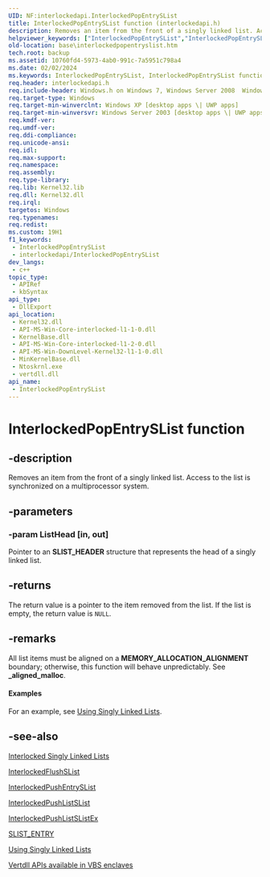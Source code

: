 ```yaml
---
UID: NF:interlockedapi.InterlockedPopEntrySList
title: InterlockedPopEntrySList function (interlockedapi.h)
description: Removes an item from the front of a singly linked list. Access to the list is synchronized on a multiprocessor system. (InterlockedPopEntrySList)
helpviewer_keywords: ["InterlockedPopEntrySList","InterlockedPopEntrySList function","_win32_interlockedpopentryslist","base.interlockedpopentryslist","interlockedapi/InterlockedPopEntrySList","winbase/InterlockedPopEntrySList"]
old-location: base\interlockedpopentryslist.htm
tech.root: backup
ms.assetid: 10760fd4-5973-4ab0-991c-7a5951c798a4
ms.date: 02/02/2024
ms.keywords: InterlockedPopEntrySList, InterlockedPopEntrySList function, _win32_interlockedpopentryslist, base.interlockedpopentryslist, interlockedapi/InterlockedPopEntrySList, winbase/InterlockedPopEntrySList
req.header: interlockedapi.h
req.include-header: Windows.h on Windows 7, Windows Server 2008  Windows Server 2008 R2
req.target-type: Windows
req.target-min-winverclnt: Windows XP [desktop apps \| UWP apps]
req.target-min-winversvr: Windows Server 2003 [desktop apps \| UWP apps]
req.kmdf-ver: 
req.umdf-ver: 
req.ddi-compliance: 
req.unicode-ansi: 
req.idl: 
req.max-support: 
req.namespace: 
req.assembly: 
req.type-library: 
req.lib: Kernel32.lib
req.dll: Kernel32.dll
req.irql: 
targetos: Windows
req.typenames: 
req.redist: 
ms.custom: 19H1
f1_keywords:
 - InterlockedPopEntrySList
 - interlockedapi/InterlockedPopEntrySList
dev_langs:
 - c++
topic_type:
 - APIRef
 - kbSyntax
api_type:
 - DllExport
api_location:
 - Kernel32.dll
 - API-MS-Win-Core-interlocked-l1-1-0.dll
 - KernelBase.dll
 - API-MS-Win-Core-interlocked-l1-2-0.dll
 - API-MS-Win-DownLevel-Kernel32-l1-1-0.dll
 - MinKernelBase.dll
 - Ntoskrnl.exe
 - vertdll.dll
api_name:
 - InterlockedPopEntrySList
---
```


# InterlockedPopEntrySList function

## -description

Removes an item from the front of a singly linked list. Access to the list is synchronized on a multiprocessor system.

## -parameters

### -param ListHead [in, out]

Pointer to an **SLIST_HEADER** structure that represents the head of a singly linked list.

## -returns

The return value is a pointer to the item removed from the list. If the list is empty, the return value is `NULL`.

## -remarks

All list items must be aligned on a **MEMORY_ALLOCATION_ALIGNMENT** boundary; otherwise, this function will behave unpredictably. See **_aligned_malloc**.

#### Examples

For an example, see [Using Singly Linked Lists](/windows/win32/Sync/using-singly-linked-lists).

## -see-also

[Interlocked Singly Linked Lists](/windows/win32/Sync/interlocked-singly-linked-lists)

[InterlockedFlushSList](nf-interlockedapi-interlockedflushslist.md)

[InterlockedPushEntrySList](nf-interlockedapi-interlockedpushentryslist.md)

[InterlockedPushListSList](/previous-versions/windows/desktop/legacy/hh448545(v=vs.85))

[InterlockedPushListSListEx](nf-interlockedapi-interlockedpushlistslistex.md)

[SLIST_ENTRY](../winnt/ns-winnt-slist_entry.md)

[Using Singly Linked Lists](/windows/win32/Sync/using-singly-linked-lists)

[Vertdll APIs available in VBS enclaves](/windows/win32/trusted-execution/enclaves-available-in-vertdll)

